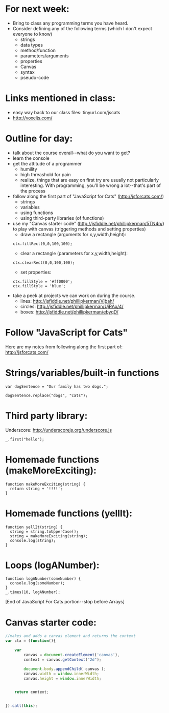 For next week:
=======
* Bring to class any programming terms you have heard.
* Consider defining any of the following terms (which I don't expect everyone to know)
	* strings
	* data types
	* method/function
	* parameters/arguments
	* properties
	* Canvas
	* syntax
	* pseudo-code

Links mentioned in class:
======
* easy way back to our class files: tinyurl.com/jscats
* http://voxeljs.com/

Outline for day:
=======
* talk about the course overall--what do you want to get?
* learn the console
* get the attitude of a programmer
	* humility
	* high threashold for pain
	* realize, things that are easy on first try are usually not particularly interesting. With programming, you'll be wrong a lot--that's part of the process
* follow along the first part of "JavaScript for Cats" (http://jsforcats.com/)
	* strings
	* variables
	* using functions
	* using third-party libraries (of functions)
* use my "Canvas starter code" (http://jsfiddle.net/phillipkerman/5TN4n/) to play with canvas (triggering methods and setting properties)
	* draw a rectangle (arguments for x,y,width,height):
	```
	ctx.fillRect(0,0,100,100);
	```
	* clear a rectangle (parameters for x,y,width,height):
	```
	ctx.clearRect(0,0,100,100);
	```
	* set properties:
	```
	ctx.fillStyle = '#ff0000';
	ctx.fillStyle = 'blue';
	```
* take a peek at projects we can work on during the course.
	* lines: http://jsfiddle.net/phillipkerman/Vjbah/
	* circles: http://jsfiddle.net/phillipkerman/UjRAx/4/
	* boxes: http://jsfiddle.net/phillipkerman/ebyqD/

Follow "JavaScript for Cats"
=======
Here are my notes from following along the first part of: http://jsforcats.com/


Strings/variables/built-in functions
=======
```javascript:
var dogSentence = "Our family has two dogs.";
```

```javascript:
dogSentence.replace("dogs", "cats");
```

Third party library:
=======
Underscore: http://underscorejs.org/underscore.js

```javascript:
_.first("hello");
```

Homemade functions (makeMoreExciting):
=======
```javascript:
function makeMoreExciting(string) {
  return string + '!!!!';
}
```

Homemade functions (yellIt):
=======
```javascript:
function yellIt(string) {
  string = string.toUpperCase();
  string = makeMoreExciting(string);
  console.log(string);
}
```


Loops (logANumber):
=======
```javascript:
function logANumber(someNumber) {
  console.log(someNumber);
}
_.times(10, logANumber);
```

[End of JavaScript For Cats portion--stop before Arrays]


Canvas starter code:
=======
```javascript
//makes and adds a canvas element and returns the context
var ctx = (function(){

	var 
		canvas = document.createElement('canvas'),
	    context = canvas.getContext("2d");

	    document.body.appendChild( canvas );
	    canvas.width = window.innerWidth;
	    canvas.height = window.innerWidth;


	return context;


}).call(this);
```


